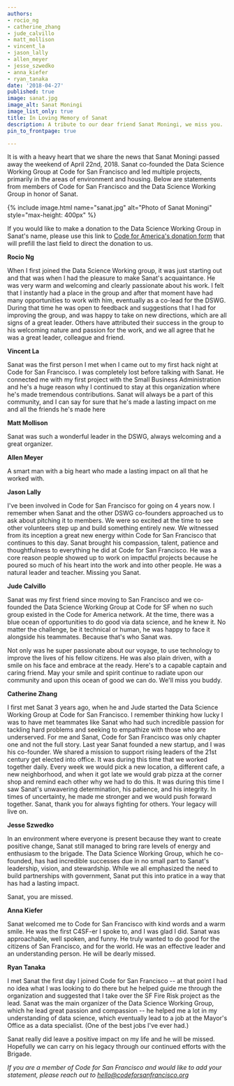 ```yaml
---
authors:
- rocio_ng
- catherine_zhang
- jude_calvillo
- matt_mollison
- vincent_la
- jason_lally
- allen_meyer
- jesse_szwedko
- anna_kiefer
- ryan_tanaka
date: '2018-04-27'
published: true
image: sanat.jpg
image_alt: Sanat Moningi
image_list_only: true
title: In Loving Memory of Sanat
description: A tribute to our dear friend Sanat Moningi, we miss you.
pin_to_frontpage: true

---
```


It is with a heavy heart that we share the news that Sanat Moningi passed away the weekend of April 22nd, 2018. Sanat co-founded the Data Science Working Group at Code for San Francisco and led multiple projects, primarily in the areas of environment and housing. Below are statements from members of Code for San Francisco and the Data Science Working Group in honor of Sanat.

{% include image.html name="sanat.jpg" alt="Photo of Sanat Moningi" style="max-height: 400px" %}

If you would like to make a donation to the Data Science Working Group in Sanat's name, please use this link to [Code
for America's donation
form](https://secure.codeforamerica.org/page/contribute/default?source_codes=Brigade-page&brigade=Data%20Science%20Working%20Group%2C%20Code%20for%20San%20Francisco%20%28In%20Sanat%27s%20Memory%29)
that will prefill the last field to direct the donation to us.

**Rocio Ng**

When I first joined the Data Science Working group, it was just starting out and that was when I had the pleasure to make Sanat's acquaintance. He was very warm and welcoming and clearly passionate about his work.  I felt that I instantly had a place in the group and after that moment have had many opportunities to work with him, eventually as a co-lead for the DSWG.  During that time he was open to feedback and suggestions that I had for improving the group, and was happy to take on new directions, which are all signs of a great leader.  Others have attributed their success in the group to his welcoming nature and passion for the work, and we all agree that he was a great leader, colleague and friend.

**Vincent La**

Sanat was the first person I met when I came out to my first hack night at Code for San Francisco. I was completely lost before talking with Sanat. He connected me with my first project with the Small Business Administration and he's a huge reason why I continued to stay at this organization where he's made tremendous contributions. Sanat will always be a part of this community, and I can say for sure that he's made a lasting impact on me and all the friends he's made here

**Matt Mollison**

Sanat was such a wonderful leader in the DSWG, always welcoming and a great organizer.

**Allen Meyer**

A smart man with a big heart who made a lasting impact on all that he worked with.

**Jason Lally**

I've been involved in Code for San Francisco for going on 4 years now. I remember when Sanat and the other DSWG co-founders approached us to ask about pitching it to members. We were so excited at the time to see other volunteers step up and build something entirely new. We witnessed from its inception a great new energy within Code for San Francisco that continues to this day. Sanat brought his compassion, talent, patience and thoughtfulness to everything he did at Code for San Francisco. He was a core reason people showed up to work on impactful projects because he poured so much of his heart into the work and into other people. He was a natural leader and teacher. Missing you Sanat.

**Jude Calvillo**

Sanat was my first friend since moving to San Francisco and we co-founded the Data Science Working Group at Code for SF when no such group existed in the Code for America network. At the time, there was a blue ocean of opportunities to do good via data science, and he knew it. No matter the challenge, be it technical or human, he was happy to face it alongside his teammates. Because that's who Sanat was.

Not only was he super passionate about our voyage, to use technology to improve the lives of his fellow citizens. He was also plain driven, with a smile on his face and embrace at the ready. Here's to a capable captain and caring friend. May your smile and spirit continue to radiate upon our community and upon this ocean of good we can do. We'll miss you buddy.

**Catherine Zhang**

I first met Sanat 3 years ago, when he and Jude started the Data Science Working Group at Code for San Francisco. I remember thinking how lucky I was to have met teammates like Sanat who had such incredible passion for tackling hard problems and seeking to empathize with those who are underserved. For me and Sanat, Code for San Francisco was only chapter one and not the full story. Last year Sanat founded a new startup, and I was his co-founder. We shared a mission to support rising leaders of the 21st century get elected into office. It was during this time that we worked together daily. Every week we would pick a new location, a different cafe, a new neighborhood, and when it got late we would grab pizza at the corner shop and remind each other why we had to do this. It was during this time I saw Sanat's unwavering determination, his patience, and his integrity. In times of uncertainty, he made me stronger and we would push forward together. Sanat, thank you for always fighting for others. Your legacy will live on.

**Jesse Szwedko**

In an environment where everyone is present because they want to create positive change, Sanat still managed to bring
rare levels of energy and enthusiasm to the brigade. The Data Science Working Group, which he co-founded, has had
incredible successes due in no small part to Sanat's leadership, vision, and stewardship. While we all emphasized the
need to build partnerships with government, Sanat put this into pratice in a way that has had a lasting impact.

Sanat, you are missed.

**Anna Kiefer**

Sanat welcomed me to Code for San Francisco with kind words and a warm smile. He was the first C4SF-er I spoke to, and
I was glad I did. Sanat was approachable, well spoken, and funny. He truly wanted to do good for the citizens of San
Francisco, and for the world. He was an effective leader and an understanding person. He will be dearly missed.

**Ryan Tanaka**

I met Sanat the first day I joined Code for San Francisco -- at that point I had no idea what I was looking to do there
but he helped guide me through the organization and suggested that I take over the SF Fire Risk project as the lead.
Sanat was the main organizer of the Data Science Working Group, which he lead great passion and compassion -- he helped
me a lot in my understanding of data science, which eventually lead to a job at the Mayor's Office as a data specialist.
(One of the best jobs I've ever had.)

Sanat really did leave a positive impact on my life and he will be missed. Hopefully we can carry on his legacy through
our continued efforts with the Brigade.

_If you are a member of Code for San Francisco and would like to add your statement, please reach out to [hello@codeforsanfrancisco.org](mailto:hello@codeforsanfrancisco.org)_
